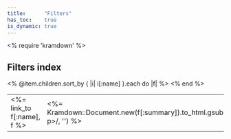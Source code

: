 ```yaml
---
title:      "Filters"
has_toc:    true
is_dynamic: true
---
```


<% require 'kramdown' %>

<h2>Filters index</h2>

<table class="dl">
<% @item.children.sort_by { |i| i[:name] }.each do |f| %>
	<tr>
		<td class="name"><%= link_to f[:name], f %></td>
		<td class="summary"><%= Kramdown::Document.new(f[:summary]).to_html.gsub(/<\/?p>/, '') %></td>
	</tr>
<% end %>
</table>

